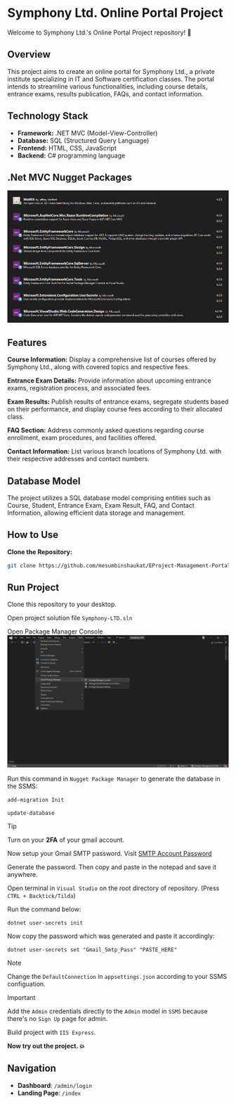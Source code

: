 # Symphony Ltd. Online Portal Project

Welcome to Symphony Ltd.'s Online Portal Project repository! 🚀

## Overview

This project aims to create an online portal for Symphony Ltd., a private institute specializing in IT and Software certification classes. The portal intends to streamline various functionalities, including course details, entrance exams, results publication, FAQs, and contact information.

## Technology Stack

- **Framework:** .NET MVC (Model-View-Controller)
- **Database:** SQL (Structured Query Language)
- **Frontend:** HTML, CSS, JavaScript
- **Backend:** C# programming language

## .Net MVC Nugget Packages
![Screenshot of packages used in this Symphony eProject](https://github.com/mesumbinshaukat/EProject-Management-Portal/blob/main/temp/images/Packages.PNG?raw=true)


## Features

**Course Information:** Display a comprehensive list of courses offered by Symphony Ltd., along with covered topics and respective fees.

**Entrance Exam Details:** Provide information about upcoming entrance exams, registration process, and associated fees.

**Exam Results:** Publish results of entrance exams, segregate students based on their performance, and display course fees according to their allocated class.

**FAQ Section:** Address commonly asked questions regarding course enrollment, exam procedures, and facilities offered.

**Contact Information:** List various branch locations of Symphony Ltd. with their respective addresses and contact numbers.

## Database Model

The project utilizes a SQL database model comprising entities such as Course, Student, Entrance Exam, Exam Result, FAQ, and Contact Information, allowing efficient data storage and management.

## How to Use

**Clone the Repository:**
   ```bash
   git clone https://github.com/mesumbinshaukat/EProject-Management-Portal.git
   ```


## Run Project
Clone this repository to your desktop.

Open project  solution file `Symphony-LTD.sln`

Open Package Manager Console ![Package Manager Console](https://github.com/mesumbinshaukat/EProject-Management-Portal/blob/main/temp/images/Package%20Manager%20Console.png?raw=true)

Run this command in `Nugget Package Manager` to generate the database in the SSMS: 
```
add-migration Init
```
```
update-database
```

> [!TIP]
> Turn on your **2FA** of your gmail account.

Now setup your Gmail SMTP password. Visit [SMTP Account Password](https://myaccount.google.com/apppasswords)

Generate the password. Then copy and paste in the notepad and save it anywhere.

Open terminal in `Visual Studio` on the root directory of repository. (Press `CTRL + Backtick/Tilda`)

Run the command below:
```
dotnet user-secrets init
```

Now copy the password which was generated and paste it accordingly:
```
dotnet user-secrets set "Gmail_Smtp_Pass" "PASTE_HERE"
```

> [!Note]
>  Change the `DefaultConnection` in `appsettings.json` according to your SSMS configuation. 

> [!IMPORTANT]
> Add the `Admin` credentials directly to the `Admin` model in `SSMS` because there's no `Sign Up` page for admin. 

Build project with `IIS Express`. 

**Now try out the project. 💥**

## Navigation
- **Dashboard**: `/admin/login`
- **Landing Page**: `/index`

